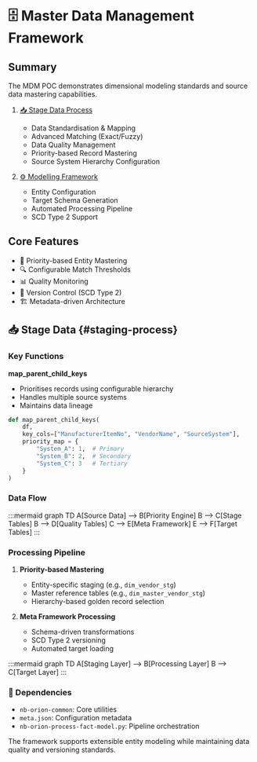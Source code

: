 # 🗄️ Master Data Management Framework

## Summary
The MDM POC demonstrates dimensional modeling standards and source data mastering capabilities.

1. [📥 Stage Data Process](#staging-process)
   - Data Standardisation & Mapping
   - Advanced Matching (Exact/Fuzzy)
   - Data Quality Management
   - Priority-based Record Mastering
   - Source System Hierarchy Configuration

2. [⚙️ Modelling Framework](#modelling-framework-demo)
   - Entity Configuration 
   - Target Schema Generation
   - Automated Processing Pipeline
   - SCD Type 2 Support

## Core Features
- 🎯 Priority-based Entity Mastering
- 🔍 Configurable Match Thresholds
- 📊 Quality Monitoring
- 🔄 Version Control (SCD Type 2)
- 🏗️ Metadata-driven Architecture

## 📥 Stage Data {#staging-process}

### Key Functions
**map_parent_child_keys**
- Prioritises records using configurable hierarchy
- Handles multiple source systems
- Maintains data lineage

```python
def map_parent_child_keys(
    df,
    key_cols=["ManufacturerItemNo", "VendorName", "SourceSystem"],
    priority_map = {
        "System_A": 1,  # Primary
        "System_B": 2,  # Secondary
        "System_C": 3   # Tertiary
    }
)
```

### Data Flow
:::mermaid
graph TD
    A[Source Data] --> B[Priority Engine]
    B --> C[Stage Tables]
    B --> D[Quality Tables]
    C --> E[Meta Framework]
    E --> F[Target Tables]
:::

### Processing Pipeline
1. **Priority-based Mastering**
   - Entity-specific staging (e.g., `dim_vendor_stg`)
   - Master reference tables (e.g., `dim_master_vendor_stg`) 
   - Hierarchy-based golden record selection

2. **Meta Framework Processing**
   - Schema-driven transformations
   - SCD Type 2 versioning
   - Automated target loading

:::mermaid
graph TD
    A[Staging Layer] --> B[Processing Layer]
    B --> C[Target Layer]
:::

### 📑 Dependencies
- `nb-orion-common`: Core utilities
- `meta.json`: Configuration metadata
- `nb-orion-process-fact-model.py`: Pipeline orchestration

The framework supports extensible entity modeling while maintaining data quality and versioning standards.